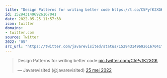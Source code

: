 ```yaml
---
title: "Design Patterns for writing better code https://t.co/C5PyfK2XGK"
id: 1529431496926167041
date: 2022-05-25 11:57:38
icon: twitter
domains:
- twitter.com
source: Twitter
2022: "05"
src_url: "https://twitter.com/javarevisited/status/1529431496926167041"
---
```

<blockquote class="twitter-tweet" data-lang="nl" data-dnt="true"><p lang="en" dir="ltr">Design Patterns for writing better code <a href="https://t.co/C5PyfK2XGK">pic.twitter.com/C5PyfK2XGK</a></p>&mdash; Javarevisited (@javarevisited) <a href="https://twitter.com/javarevisited/status/1529431496926167041?ref_src=twsrc%5Etfw">25 mei 2022</a></blockquote>
<script async src="https://platform.twitter.com/widgets.js" charset="utf-8"></script>

